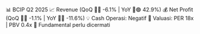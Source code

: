 📊 BCIP Q2 2025
📈 Revenue (QoQ 🔻🔴 -6.1% | YoY 🔼🟢 42.9%)
💰 Net Profit (QoQ 🔻🔴 -1.1% | YoY 🔻🔴 -11.6%)
💡 Cash Operasi: Negatif
🧮 Valuasi: PER 18x | PBV 0.4x
🧱 Fundamental perlu dicermati
